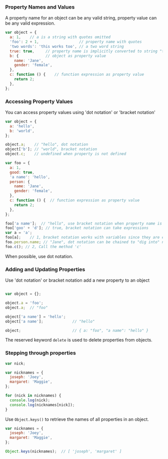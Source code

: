 ### Property Names and Values
A property name for an object can be any valid string, property value can be any valid expression.

```js
var object = {
  a: 1,    // a is a string with quotes omitted
  'foo': 2 + 1,                  // property name with quotes
  'two words': 'this works too', // a two word string
  true: true,     // property name is implicitly converted to string "true"
  b: {            // object as property value
    name: 'Jane',
    gender: 'female',
  },
  c: function () {    // function expression as property value
    return 2;
  },
};
```

### Accessing Property Values
You can access property values using 'dot notation' or 'bracket notation'

```js
var object = {
  a: 'hello',
  b: 'world',
};

object.a;    // "hello", dot notation
object['b']; // "world", bracket notation
object.c;    // undefined when property is not defined
```


```js
var foo = {
  a: 1,
  good: true,
  'a name': 'hello',
  person: {
    name: 'Jane',
    gender: 'female',
  },
  c: function () {  // function expression as property value
    return 2;
  },
};

foo['a name'];  // "hello", use bracket notation when property name is an invalid identifier
foo['goo' + 'd']; // true, bracket notation can take expressions
var a = 'a';
foo[a];    // 1, bracket notation works with variables since they are expressions
foo.person.name; // "Jane", dot notation can be chained to "dig into" nested objects
foo.c(); // 2, Call the method 'c'
```

When possible, use dot notation.

### Adding and Updating Properties

Use 'dot notation' or bracket notation add a new property to an object


```js

var object = {};

object.a = 'foo';
object.a;  // "foo"

object['a name'] = 'hello';
object['a name'];             // "hello"

object;                       // { a: "foo", "a name": "hello" }
```

The reserved keyword `delete` is used to delete properties from objects.


### Stepping through properties
```js
var nick;

var nicknames = {
  joseph: 'Joey',
  margaret: 'Maggie',
};

for (nick in nicknames) {
  console.log(nick);
  console.log(nicknames[nick]);
}

```

Use `Object.keys()` to retrieve the names of all properties in an object.

```js
var nicknames = {
  joseph: 'Joey',
  margaret: 'Maggie',
};

Object.keys(nicknames);  // [ 'joseph', 'margaret' ]
```

